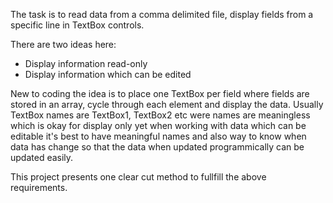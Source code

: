 ﻿The task is to read data from a comma delimited file, display fields from a specific line in TextBox controls.

There are two ideas here:

- Display information read-only
- Display information which can be edited

New to coding the idea is to place one TextBox per field where fields are stored in an array, cycle through each element and display the data. Usually TextBox names are TextBox1, TextBox2 etc were names are meaningless which is okay for display only yet when working with data which can be editable it's best to have meaningful names and also way to know when data has change so that the data when updated programmically can be updated easily.

This project presents one clear cut method to fullfill the above requirements.
